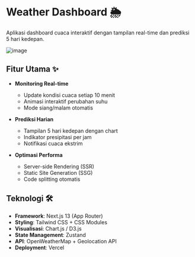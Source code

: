 # Weather Dashboard 🌦️
Aplikasi dashboard cuaca interaktif dengan tampilan real-time dan prediksi 5 hari kedepan.

![image](https://github.com/user-attachments/assets/88b91084-deca-4e3d-92d8-6c6258ca8751)


## Fitur Utama ✨
- **Monitoring Real-time**
  - Update kondisi cuaca setiap 10 menit
  - Animasi interaktif perubahan suhu
  - Mode siang/malam otomatis
  
- **Prediksi Harian**
  - Tampilan 5 hari kedepan dengan chart
  - Indikator presipitasi per jam
  - Notifikasi cuaca ekstrim

- **Optimasi Performa**
  - Server-side Rendering (SSR)
  - Static Site Generation (SSG)
  - Code splitting otomatis

## Teknologi 🛠️
- **Framework**: Next.js 13 (App Router)
- **Styling**: Tailwind CSS + CSS Modules
- **Visualisasi**: Chart.js / D3.js
- **State Management**: Zustand
- **API**: OpenWeatherMap + Geolocation API
- **Deployment**: Vercel
